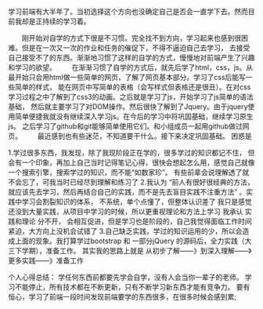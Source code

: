 学习前端有大半年了。当初选择这个方向也没确定自己是否会一直学下去。然而目前我却是正持续的学习着。

    刚开始对自学的方式下很是不习惯。完全找不到方向，学习起来也感到很困难。但是在一次又一次的作业和任务的催促下，不得不逼迫自己去学习，
    去接受自己接受不了的东西。渐渐地习惯了这样的自学的方式，慢慢地对前端产生了兴趣和学习的欲望。
    在渐渐习惯了自学的方式后，就先后学了html，css，js。从最开始只会用html做一些简单的网页，了解了网页基本部分。学习了css后能写一些简单的样式，
    能在网页中写简单的表格（会写样式但表格还是很丑）。在对css学习过程之中了解到了css3的动画。之后就是学习了js，开始学习了js简单的语法基础，
    然后就主要学习了对DOM操作。然后很快了解到了Jquery。由于jquery使用简单便捷我就没有继续深入学习js。在今后的学习中将巩固基础，继续学习原生js。
    之后学习了github和git能够简单使用它们。和小组成员一起用github做过网页。
    最近感到也有些迷茫，不知道要干什么。接下来决定巩固基础。
困惑是

1.学过很多东西，我发现，除了我现阶段正在学的，很多学过的知识都记不住，
   但会有一个印象，再加上自己当时记得笔记心得，很快会想起怎么用，感觉自己就像一个搜索引擎，搜索学过的知识，而不能“如数家珍”。
   有些前辈会说理解透了就不会忘了，可我当时已经尽到理解和练习了
2.我认为 “前人有很好很经典的方法，就应该先去学习，然后再结合自己的实践，而不是先去盲目实践不注重方法” 。实践中学习会割裂知识的体系，
    不系统，单个点懂了，但整体认识差了 我只是感觉还没到大量实践，从项目中学习的时候，所以更重视理论和方法上学习 我承认 实践和理论 分不开，
    会相互促进，但是学习也是阶段的，自己我觉得面临工作时间紧迫，大方向上没机会试错了
3.自己缺乏实践，学过的知识运用的少，所以会造成上面的现象。我打算学过bootstrap 和 一部分jQuery 的源码后，全力实践（大三下学期），准备工作。
   其实我的思路上就是 从初步了解——》到深入理解——》更多实践——》准备工作

个人心得总结：
学任何东西前都要先学会自学，没有人会当你一辈子的老师。
学习不能停止，所有技术都在不断更新，只有不断学习新东西才能有竞争力。
要有恒心，学习了前端一段时间发现前端要学的东西很多，在很多时候会感到累;




